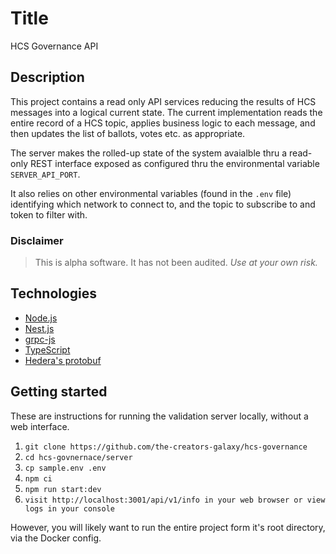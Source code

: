 
# Title

HCS Governance API 

## Description

This project contains a read only API services reducing the results of HCS messages into a logical current state. The current implementation reads the entire record of a HCS topic, applies business logic to each message, and then updates the list of ballots, votes etc. as appropriate.

The server makes the rolled-up state of the system avaialble thru a read-only REST interface exposed as configured thru the environmental variable `SERVER_API_PORT`.

It also relies on other environmental variables (found in the `.env` file) identifying
which network to connect to, and the topic to subscribe to and token to filter with.

### Disclaimer

> This is alpha software. It has not been audited. *Use at your own risk.*

## Technologies

- [Node.js](https://nodejs.org/en/)
- [Nest.js](https://nestjs.com)
- [grpc-js](https://www.npmjs.com/package/@grpc/grpc-js)
- [TypeScript](https://www.typescriptlang.org)
- [Hedera's protobuf](https://www.npmjs.com/package/@hashgraph/proto)

## Getting started

These are instructions for running the validation server locally, without a web interface.

1. `git clone https://github.com/the-creators-galaxy/hcs-governance` 
2. `cd hcs-govnernace/server`
3. `cp sample.env .env`
4. `npm ci`
5. `npm run start:dev`
6. `visit http://localhost:3001/api/v1/info in your web browser or view logs in your console`

However, you will likely want to run the entire project form it's root directory, via the Docker config. 